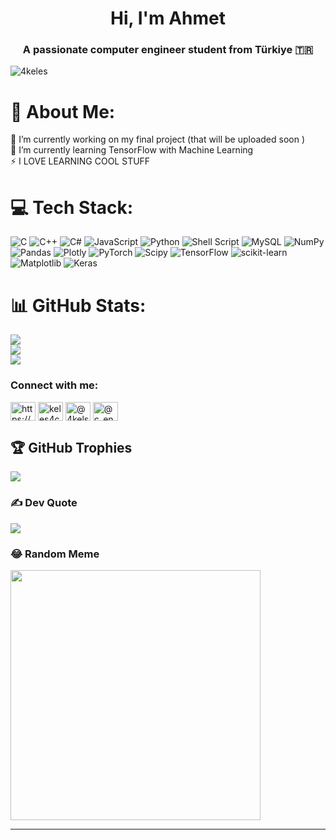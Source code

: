 <h1 align="center">Hi, I'm Ahmet</h1>
<h3 align="center">A passionate computer engineer student from Türkiye 🇹🇷</h3>

<p align="left"> <img src="https://komarev.com/ghpvc/?username=4keles&label=Profile%20views&color=0e75b6&style=flat" alt="4keles" /> </p>

# 💫 About Me:
🔭 I’m currently working on my final project (that will be uploaded soon )<br>🌱 I’m currently learning TensorFlow with Machine Learning<br>⚡ I LOVE LEARNING COOL STUFF


# 💻 Tech Stack:
![C](https://img.shields.io/badge/c-%2300599C.svg?style=for-the-badge&logo=c&logoColor=white) ![C++](https://img.shields.io/badge/c++-%2300599C.svg?style=for-the-badge&logo=c%2B%2B&logoColor=white) ![C#](https://img.shields.io/badge/c%23-%23239120.svg?style=for-the-badge&logo=csharp&logoColor=white) ![JavaScript](https://img.shields.io/badge/javascript-%23323330.svg?style=for-the-badge&logo=javascript&logoColor=%23F7DF1E) ![Python](https://img.shields.io/badge/python-3670A0?style=for-the-badge&logo=python&logoColor=ffdd54) ![Shell Script](https://img.shields.io/badge/shell_script-%23121011.svg?style=for-the-badge&logo=gnu-bash&logoColor=white) ![MySQL](https://img.shields.io/badge/mysql-%2300000f.svg?style=for-the-badge&logo=mysql&logoColor=white) ![NumPy](https://img.shields.io/badge/numpy-%23013243.svg?style=for-the-badge&logo=numpy&logoColor=white) ![Pandas](https://img.shields.io/badge/pandas-%23150458.svg?style=for-the-badge&logo=pandas&logoColor=white) ![Plotly](https://img.shields.io/badge/Plotly-%233F4F75.svg?style=for-the-badge&logo=plotly&logoColor=white) ![PyTorch](https://img.shields.io/badge/PyTorch-%23EE4C2C.svg?style=for-the-badge&logo=PyTorch&logoColor=white) ![Scipy](https://img.shields.io/badge/SciPy-%230C55A5.svg?style=for-the-badge&logo=scipy&logoColor=%white) ![TensorFlow](https://img.shields.io/badge/TensorFlow-%23FF6F00.svg?style=for-the-badge&logo=TensorFlow&logoColor=white) ![scikit-learn](https://img.shields.io/badge/scikit--learn-%23F7931E.svg?style=for-the-badge&logo=scikit-learn&logoColor=white) ![Matplotlib](https://img.shields.io/badge/Matplotlib-%23ffffff.svg?style=for-the-badge&logo=Matplotlib&logoColor=black) ![Keras](https://img.shields.io/badge/Keras-%23D00000.svg?style=for-the-badge&logo=Keras&logoColor=white)
# 📊 GitHub Stats:
![](https://github-readme-stats.vercel.app/api?username=4keles&theme=darcula&hide_border=false&include_all_commits=true&count_private=true)<br/>
![](https://github-readme-streak-stats.herokuapp.com/?user=4keles&theme=darcula&hide_border=false)<br/>
![](https://github-readme-stats.vercel.app/api/top-langs/?username=4keles&theme=darcula&hide_border=false&include_all_commits=true&count_private=true&layout=compact)

<h3 align="left">Connect with me:</h3>
<p align="left">
<a href="https://www.linkedin.com/in/4keles/" target="blank"><img align="center" src="https://raw.githubusercontent.com/rahuldkjain/github-profile-readme-generator/master/src/images/icons/Social/linked-in-alt.svg" alt="https://www.linkedin.com/in/4keles/" height="30" width="40" /></a>
<a href="https://kaggle.com/keles4cd" target="blank"><img align="center" src="https://raw.githubusercontent.com/rahuldkjain/github-profile-readme-generator/master/src/images/icons/Social/kaggle.svg" alt="keles4cd" height="30" width="40" /></a>
<a href="https://hashnode.com/@4kels" target="blank"><img align="center" src="https://raw.githubusercontent.com/rahuldkjain/github-profile-readme-generator/master/src/images/icons/Social/hashnode.svg" alt="@4kels" height="30" width="40" /></a>
<a href="https://www.hackerrank.com/@c_engineer_keles" target="blank"><img align="center" src="https://raw.githubusercontent.com/rahuldkjain/github-profile-readme-generator/master/src/images/icons/Social/hackerrank.svg" alt="@c_engineer_keles" height="30" width="40" /></a>
</p>

## 🏆 GitHub Trophies
![](https://github-profile-trophy.vercel.app/?username=4keles&theme=radical&no-frame=false&no-bg=false&margin-w=4)

### ✍️ Dev Quote
![](https://quotes-github-readme.vercel.app/api?type=horizontal&theme=light)

### 😂 Random Meme
<img src='https://randommeme-five.vercel.app/' style="height: 400px;"/>

---
<!-- [![](https://visitcount.itsvg.in/api?id=4keles&icon=8&color=7)](https://visitcount.itsvg.in)-->
